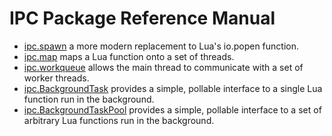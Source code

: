 # IPC Package Reference Manual #

   * [ipc.spawn](spawn.md) a more modern replacement to Lua's io.popen function.
   * [ipc.map](map.md) maps a Lua function onto a set of threads.
   * [ipc.workqueue](workqueue.md) allows the main thread to communicate with a set of worker threads.
   * [ipc.BackgroundTask](BackgroundTask.md) provides a simple, pollable interface to a single Lua function run in the background.
   * [ipc.BackgroundTaskPool](BackgroundTaskPool.md) provides a simple, pollable interface to a set of arbitrary Lua functions run in the background.
